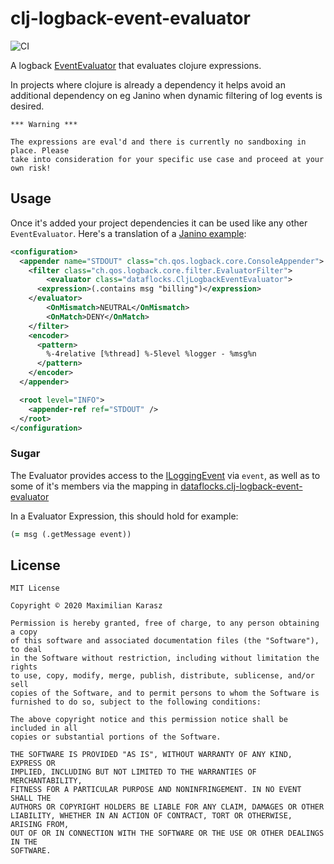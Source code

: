 # clj-logback-event-evaluator

![CI](https://github.com/dataflocks/clj-logback-event-evaluator/workflows/CI/badge.svg?branch=main)

A logback [EventEvaluator](http://logback.qos.ch/manual/filters.html#evalutatorFilter) that evaluates clojure expressions.

In projects where clojure is already a dependency it helps avoid an additional
dependency on eg Janino when dynamic filtering of log events is desired.

```
*** Warning ***

The expressions are eval'd and there is currently no sandboxing in place. Please
take into consideration for your specific use case and proceed at your own risk!
```

## Usage

Once it's added your project dependencies it can be used like any other
`EventEvaluator`. Here's a translation of a [Janino example](http://logback.qos.ch/manual/filters.html#JaninoEventEvaluator):

```xml
<configuration>
  <appender name="STDOUT" class="ch.qos.logback.core.ConsoleAppender">
    <filter class="ch.qos.logback.core.filter.EvaluatorFilter">
        <evaluator class="dataflocks.CljLogbackEventEvaluator">
	  <expression>(.contains msg "billing")</expression>
	</evaluator>
        <OnMismatch>NEUTRAL</OnMismatch>
        <OnMatch>DENY</OnMatch>
    </filter>
    <encoder>
      <pattern>
        %-4relative [%thread] %-5level %logger - %msg%n
      </pattern>
    </encoder>
  </appender>

  <root level="INFO">
    <appender-ref ref="STDOUT" />
  </root>
</configuration>
```

### Sugar

The Evaluator provides access to the [ILoggingEvent](https://logback.qos.ch/apidocs/ch/qos/logback/classic/spi/ILoggingEvent.html) via `event`,
as well as to some of it's members via the mapping in [dataflocks.clj-logback-event-evaluator](src/dataflocks/clj_logback_event_evaluator.clj#L12)

In a Evaluator Expression, this should hold for example:

```clojure
(= msg (.getMessage event))
```

## License

```
MIT License

Copyright © 2020 Maximilian Karasz

Permission is hereby granted, free of charge, to any person obtaining a copy
of this software and associated documentation files (the "Software"), to deal
in the Software without restriction, including without limitation the rights
to use, copy, modify, merge, publish, distribute, sublicense, and/or sell
copies of the Software, and to permit persons to whom the Software is
furnished to do so, subject to the following conditions:

The above copyright notice and this permission notice shall be included in all
copies or substantial portions of the Software.

THE SOFTWARE IS PROVIDED "AS IS", WITHOUT WARRANTY OF ANY KIND, EXPRESS OR
IMPLIED, INCLUDING BUT NOT LIMITED TO THE WARRANTIES OF MERCHANTABILITY,
FITNESS FOR A PARTICULAR PURPOSE AND NONINFRINGEMENT. IN NO EVENT SHALL THE
AUTHORS OR COPYRIGHT HOLDERS BE LIABLE FOR ANY CLAIM, DAMAGES OR OTHER
LIABILITY, WHETHER IN AN ACTION OF CONTRACT, TORT OR OTHERWISE, ARISING FROM,
OUT OF OR IN CONNECTION WITH THE SOFTWARE OR THE USE OR OTHER DEALINGS IN THE
SOFTWARE.
```